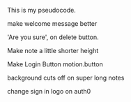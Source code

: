 This is my pseudocode.

make welcome message better

'Are you sure', on delete button.

Make note a little shorter height

Make Login Button motion.button

background cuts off on super long notes

change sign in logo on auth0